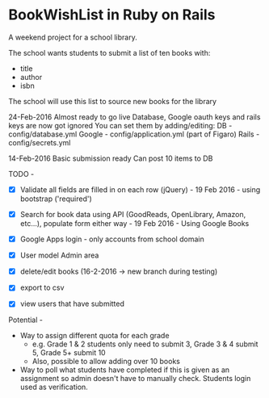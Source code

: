 # BookWishList in Ruby on Rails

A weekend project for a school library.

The school wants students to submit a list of ten books with:
 - title
 - author
 - isbn

The school will use this list to source new books for the library

24-Feb-2016
Almost ready to go live
Database, Google oauth keys and rails keys are now got ignored
You can set them by adding/editing:
DB - config/database.yml
Google - config/application.yml (part of Figaro)
Rails - config/secrets.yml

14-Feb-2016
Basic submission ready
Can post 10 items to DB

TODO -
- [x] Validate all fields are filled in on each row (jQuery) - 19 Feb 2016 - using bootstrap ('required')
- [x] Search for book data using API (GoodReads, OpenLibrary, Amazon, etc...), populate form either way - 19 Feb 2016 - Using Google Books
- [x] Google Apps login - only accounts from school domain
- [x] User model
Admin area
 - [x] delete/edit books (16-2-2016 -> new branch during testing)
 - [x] export to csv
 - [x] view users that have submitted


Potential -
 - Way to assign different quota for each grade
   - e.g. Grade 1 & 2 students only need to submit 3, Grade 3 & 4 submit 5, Grade 5+ submit 10
   - Also, possible to allow adding over 10 books
 - Way to poll what students have completed if this is given as an assignment so admin doesn't have to manually check. Students login used as verification.
